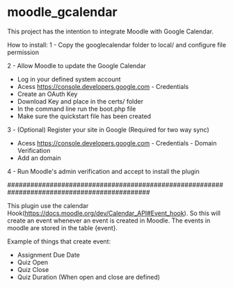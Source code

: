 # moodle_gcalendar

This project has the intention to integrate Moodle with Google Calendar.

How to install:
1 - Copy the googlecalendar folder to local/ and configure file permission

2 - Allow Moodle to update the Google Calendar
  - Log in your defined system account
  - Acess https://console.developers.google.com - Credentials
  - Create an OAuth Key
  - Download Key and place in the certs/ folder
  - In the command line run the boot.php file
  - Make sure the quickstart file has been created
  
3 - (Optional) Register your site in Google (Required for two way sync)
  - Acess https://console.developers.google.com - Credentials - Domain Verification
  - Add an domain
  
4 - Run Moodle's admin verification and accept to install the plugin

#############################################################################################

This plugin use the calendar Hook(https://docs.moodle.org/dev/Calendar_API#Event_hook). So this will create an event whenever an event is created in Moodle. The events in moodle are stored in the table {event}.

Example of things that create event:
- Assignment Due Date
- Quiz Open
- Quiz Close
- Quiz Duration (When open and close are defined)
